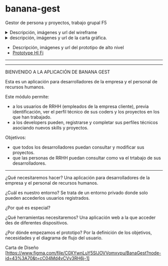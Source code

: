 # banana-gest
Gestor de persona y proyectos, trabajo grupal F5


 
<details>
<summary>Descripción, imágenes y url del wireframe</summary>
<br>
<img src="https://github.com/Angela-GM/banana-gest/blob/main/img/banangestwf.png?raw=true">
</details>

<details>
<summary>descripción, imágenes y url de la carta gráfica.</summary>
<br>
<img src="https://github.com/Angela-GM/banana-gest/blob/main/img/styleguide-banangest.png?raw=true">
</details>

- Descripción, imágenes y url del prototipo de alto nivel
- [Prototype HI Fi](https://www.figma.com/proto/k801nkZg6bOtiTVxsGczlY/Banana-Gest-prototype?node-id=1-337&scaling=min-zoom&page-id=0%3A1&starting-point-node-id=1%3A337)


------------
------------
BIENVENIDO A LA APLICACIÓN DE BANANA GEST

Esta es un aplicación para desarrolladores de la empresa y el personal de recursos humanos.

Este módulo permite:
- a los usuarios de RRHH (empleados de la empresa cliente), previa identificación, ver el perfil técnico de sus coders y los proyectos en los que han trabajado.
- a los developers pueden, registrarse y completar sus perfiles técnicos asociando nuevos skills y proyectos.


Objetivos:
- que todos los desarrolladores puedan consultar y modificar sus proyectos.
- que las personas de RRHH puedan consultar como va el trtabajo de sus desarrolladores.


-----------
¿Qué necesitaremos hacer?
Una aplicación para desarrolladores de la empresa y el personal de recursos humanos.

¿Cuál es nuestro entorno?
Se trata de un entorno privado donde solo pueden accederlos usuarios registrados.

¿Por qué es especial?


¿Qué herramientas necesitaremos?
Una aplicación web a la que acceder des de diferentes dispositivos.

¿Por dónde empezamos el prototipo?
Por la definición de los objetivos, necesidades y el diagrama de flujo del usuario.

Carta de Diseño [https://www.figma.com/file/C0XYwnLuY5SlJOVVomxvpu/BanaGest?node-id=43%3A70&t=cC04Md4vCVv3RH6j-1]
